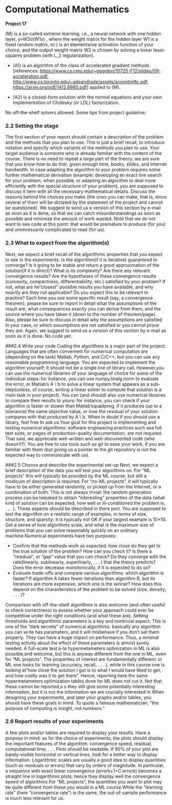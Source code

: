 # Computational Mathematics 
**Project 17**

(M) is a so-called extreme learning, i.e., a neural network with one hidden layer, y=W2σ(W1x)
, where the weight matrix for the hidden layer W1 is a fixed random matrix, σ(⋅) is an elementwise activation function 
of your choice, and the output weight matrix W2 is chosen by solving a linear least-squares problem 
(with L_2 regularization).

* (A1) is an algorithm of the class of accelerated gradient methods 
[references: https://www.cs.cmu.edu/~ggordon/10725-F12/slides/09-acceleration.pdf, 
http://www.cs.toronto.edu/~adeandrade/assets/aconntmftc.pdf,
https://arxiv.org/pdf/1412.6980.pdf] applied to (M).

* (A2) is a closed-form solution with the normal equations and your own implementation of Cholesky (or LDL) factorization.

No off-the-shelf solvers allowed.
Some tips from project guideline:

### 2.2  Setting the stage 
The first section of your report should contain a description of the problem and the methods that you plan to use.
This is just a brief recall, to introduce notation and specify which variants of the methods you plan to use. 
Your target audience is someone who is already familiar with the content of the course. There is no need to repeat a 
large part of the theory: we are sure that you know how to do that, given enough time, books, slides, and internet bandwidth.
In case adapting the algorithm to your problem requires some further mathematical derivation 
(example: developing an exact line search for your problem, when possible, or adapting an algorithm to deal more 
efficiently with the special structure of your problem), you are supposed to discuss it here with all the necessary 
mathematical details. Discuss the reasons behind the choices you make (the ones you can make, that is, since several of 
them will be dictated by the statement of the project and cannot be questioned). We suggest to send us a version of this
section by e-mail as soon as it is done, so that we can catch misunderstandings as soon as possible and minimize the 
amount of work wasted. Note that we do not want to see code at this point: that would be premature to produce (for you) 
and unnecessarily complicated to read (for us).

### 2.3  What to expect from the algorithm(s)
Next, we expect a brief recall of the algorithmic properties that you expect to see in the experiments. 
Is the algorithm(if it is iterative) guaranteed to converge? Is it going to be stable and return a good approximation of
the solution(if it is direct)? What is its complexity? Are there any relevant convergence results? Are the hypotheses of
these convergence results (convexity, compactness, differentiability, etc.) satisfied by your problem? If not, what are
he“closest” possible results you have available, and why exactly are they not applicable?  Do you expect this to 
be relevant in practice? Each time you use some specific result (say, a convergence theorem), please be sure to report 
in detail what the assumptions of the result are, what consequences exactly you can derive from them, and the source where
you have taken it (down to the number of theorem/page). Also, please be sure to discuss in detail why the assumptions 
are satisfied in your case, or which assumptions are not satisfied or you cannot prove they are. Again, we suggest to
send us a version of this section by e-mail as soon as it is done. No code yet.

###2.4  Write your code
Coding the algorithms is a major part of the project. Languages that are often convenient for numerical computation are
(depending on the task) Matlab, Python, and C/C++, but you can use any reasonable programming language. You are expected
to implement the algorithm yourself; it should not be a single line of library call. However,you can use the numerical 
libraries of your language of choice for some of the individual steps: for instance, you can use numpy.linalg.norm to 
evaluate the error, or Matlab’s A \ b to solve a linear system that appears as a sub-step(unless, of course, writing a
linear solver to compute that solution is a main task in your project). You can (and should) also use numerical libraries
to compare their results to yours: for instance, you can check if your algorithm is faster or slower than Matlab’squadprog,
if it produces (up to a tolerance) the same objective value, or how the residual of your solution compares with that produced
by A \ b. When in doubt if you should use a library, feel free to ask us.Your goal for this project is implementing and
testing numerical algorithms: software engineering practices such asa full test suite, or pages of production-quality 
documentation, are not required. That said, we appreciate well-written and well-documented code (who doesn’t?). You are
free to use tools such as git to ease your work, if you are familiar with them (but giving us a pointer to the git 
repository is not the expected way to communicate with us).

###2.5  Choose and describe the experimental set-up 
Next, we expect a brief description of the data you will test your algorithms on. For “ML projects” this will typically 
be provided by the ML course, but still a modicum of description is required. For “no-ML projects”, it will typically 
have to be either generated randomly, or picked up from the Internet, or a combination of both. This is not always 
trivial: the random generation process can be tweaked to obtain “interesting” properties of the data (what kind
of solution can be expected, how well or ill-conditioned the problem is, . . . ). These aspects should be described in
there port. You are supposed to test the algorithm on a realistic range of examples, in terms of size, structure, and 
sparsity: it is typically not OK if your largest example is 10×10. Get a sense of how algorithms scale, and what is the
maximum size of problems that you can solve reasonably quickly on an ordinary machine.Numerical experiments have two
purposes:
* Confirm that the methods work as expected: how close do they get to the true solution of the problem? How can you
check it? Is there a “residual”, or “gap” value that you can check? Do they converge with the rate(linearly, sublinearly,
 superlinarly, . . . ) that the theory predicts? Does the error decrease monotonically, if it is expected to do so?
* Evaluate trade-offs and compare various algorithms: which algorithm is faster?  If algorithm A takes fewer iterations
than algorithm B, but its iterations are more expensive, which one is the winner?  How does this depend on the
characteristics of the problem to be solved (size, density, . . . )?

Comparison with off-the-shelf algorithms is also welcome (and often useful to check correctness) to assess whether your
approach could ever be competitive under the right conditions (and what these are). Setting thresholds and algorithmic
parameters is a key and nontrivial aspect. This is one of the “dark secrets” of numerical algorithms: basically any
algorithm you can write has parameters, and it will misbehave if you don’t set them properly.
They can have a huge impact on performance. Thus, a minimal testing activity about the effect of these parameters is
almost surely needed. A full-scale test à-la hypermetameters optimization in ML is also possible,and welcome, but this
is anyway different from the one in ML, even for “ML projects”. The properties of interest are fundamentally different: 
in ML one looks for learning (accuracy, recall, . . . ), while in this course one is looking at“how close the solution
I got is to what I would have liked to get, and how costly was it to get there”. Hence, reporting here the same
hypermetameters optimization tables done for ML does not cut it. Not that these cannot be reported,a s they still give
some potentially interesting information, but it is not the information we are crucially interested in.When designing
your experiments, and later your graphs and/or tables, you should have these goals in mind. To quote a famous
mathematician, “the purpose of computing is insight, not numbers.”

### 2.6  Report results of your experiments
A few plots and/or tables are required to display your results. Have a purpose in mind: as for the choice of experiments,
the plots should display the important features of the algorithm: convergence speed, residual, computational time, . . .
Plots should be readable. If 90% of your plot are barely-visible horizontal or vertical lines, look for a better way 
to display information. Logarithmic scales are usually a good idea to display quantities (such as residuals or errors) 
that vary by orders of magnitude. In particular, a sequence with exact linear convergence (errork+1=C·errork) becomes a 
straight line in logarithmic plots; hence they display well the convergence speed of algorithms.For “ML projects”, 
the quantities you want to plot may be quite different from these you would in a ML course.While the “learning rate” (here “convergence rate”)
 is the same, the out-of-sample performance is much less relevant for us.